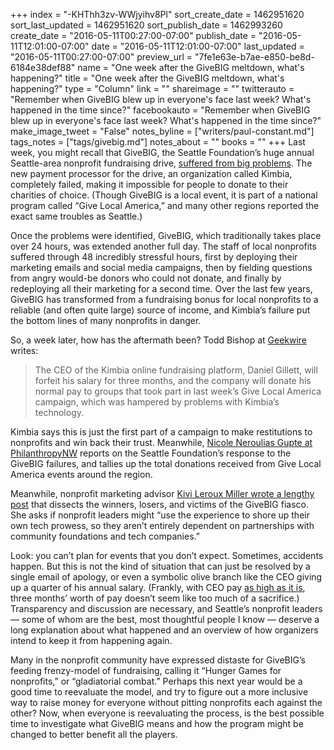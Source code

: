 +++
index = "-KHThh3zv-WWjyihv8Pl"
sort_create_date = 1462951620
sort_last_updated = 1462951620
sort_publish_date = 1462993260
create_date = "2016-05-11T00:27:00-07:00"
publish_date = "2016-05-11T12:01:00-07:00"
date = "2016-05-11T12:01:00-07:00"
last_updated = "2016-05-11T00:27:00-07:00"
preview_url = "7fe1e63e-b7ae-e850-be8d-6184e38def88"
name = "One week after the GiveBIG meltdown, what's happening?"
title = "One week after the GiveBIG meltdown, what's happening?"
type = "Column"
link = ""
shareimage = ""
twitterauto = "Remember when GiveBIG blew up in everyone's face last week? What's happened in the time since?"
facebookauto = "Remember when GiveBIG blew up in everyone's face last week? What's happened in the time since?"
make_image_tweet = "False"
notes_byline = ["writers/paul-constant.md"]
tags_notes = ["tags/givebig.md"]
notes_about = ""
books = ""
+++
Last week, you might recall that GiveBIG, the Seattle Foundation’s huge annual Seattle-area nonprofit fundraising drive, [suffered from big problems]( http://seattlereviewofbooks.com/notes/2016/05/03/a-quick-note-on-problems-with-givebig/). The new payment processor for the drive, an organization called Kimbia, completely failed, making it impossible for people to donate to their charities of choice. (Though GiveBIG is a local event, it is part of a national program called “Give Local America,” and many other regions reported the exact same troubles as Seattle.)

Once the problems were identified, GiveBIG, which traditionally takes place over 24 hours, was extended another full day. The staff of local nonprofits suffered through 48 incredibly stressful hours, first by deploying their marketing emails and social media campaigns, then by fielding questions from angry would-be donors who could not donate, and finally by redeploying all their marketing for a second time. Over the last few years, GiveBIG has transformed from a fundraising bonus for local nonprofits to a reliable (and often quite large) source of income, and Kimbia’s failure put the bottom lines of many nonprofits in danger.

So, a week later, how has the aftermath been? Todd Bishop at [Geekwire]( http://www.geekwire.com/2016/kimbia-ceo-forfeit-salary-3-months-response-tech-problems/) writes:
<blockquote>The CEO of the Kimbia online fundraising platform, Daniel Gillett, will forfeit his salary for three months, and the company will donate his normal pay to groups that took part in last week’s Give Local America campaign, which was hampered by problems with Kimbia’s technology.</blockquote>

Kimbia says this is just the first part of a campaign to make restitutions to nonprofits and win back their trust. Meanwhile, [Nicole Neroulias Gupte at PhilanthropyNW](https://philanthropynw.org/news/giving-day-platform-offers-apology-refunds-community-foundations) reports on the Seattle Foundation’s response to the GiveBIG failures, and tallies up the total donations received from Give Local America events around the region.

Meanwhile, nonprofit marketing advisor [Kivi Leroux Miller wrote a lengthy post]( http://www.nonprofitmarketingguide.com/blog/2016/05/10/the-heroes-and-villains-of-the-give-local-america-story-givedaylessons/) that dissects the winners, losers, and victims of the GiveBIG fiasco. She asks if nonprofit leaders might “use the experience to shore up their own tech prowess, so they aren’t entirely dependent on partnerships with community foundations and tech companies.”

Look: you can’t plan for events that you don’t expect. Sometimes, accidents happen. But this is not the kind of situation that can just be resolved by a single email of apology, or even a symbolic olive branch like the CEO giving up a quarter of his annual salary. (Frankly, with CEO pay [as high as it is](http://www.epi.org/publication/ceo-pay-has-grown-90-times-faster-than-typical-worker-pay-since-1978/),  three months’ worth of pay doesn’t seem like too much of a sacrifice.) Transparency and discussion are necessary, and Seattle’s nonprofit leaders — some of whom are the best, most thoughtful people I know  — deserve a long explanation about what happened and an overview of how organizers intend to keep it from happening again.

Many in the nonprofit community have expressed distaste for GiveBIG’s feeding frenzy-model of fundraising, calling it “Hunger Games for nonprofits,” or “gladiatorial combat.” Perhaps this next year would be a good time to reevaluate the model, and try to figure out a more inclusive way to raise money for everyone without pitting nonprofits each against the other? Now, when everyone is reevaluating the process, is the best possible time to investigate what GiveBIG means and how the program might be changed to better benefit all the players.
